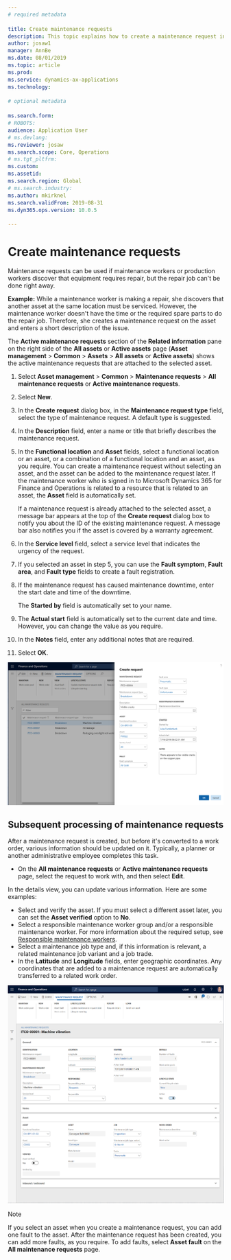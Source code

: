 ```yaml
---
# required metadata

title: Create maintenance requests
description: This topic explains how to create a maintenance request in Asset Management.
author: josaw1
manager: AnnBe
ms.date: 08/01/2019
ms.topic: article
ms.prod: 
ms.service: dynamics-ax-applications
ms.technology: 

# optional metadata

ms.search.form: 
# ROBOTS: 
audience: Application User
# ms.devlang: 
ms.reviewer: josaw
ms.search.scope: Core, Operations
# ms.tgt_pltfrm: 
ms.custom: 
ms.assetid: 
ms.search.region: Global
# ms.search.industry: 
ms.author: mkirknel
ms.search.validFrom: 2019-08-31
ms.dyn365.ops.version: 10.0.5

---
```


# Create maintenance requests

Maintenance requests can be used if maintenance workers or production workers discover that equipment requires repair, but the repair job can't be done right away.

**Example:** While a maintenance worker is making a repair, she discovers that another asset at the same location must be serviced. However, the maintenance worker doesn't have the time or the required spare parts to do the repair job. Therefore, she creates a maintenance request on the asset and enters a short description of the issue.

The **Active maintenance requests** section of the **Related information** pane on the right side of the **All assets** or **Active assets** page (**Asset management** \> **Common** \> **Assets** \> **All assets** or **Active assets**) shows the active maintenance requests that are attached to the selected asset.

1. Select **Asset management** \> **Common** \> **Maintenance requests** \> **All maintenance requests** or **Active maintenance requests**.
2. Select **New**.
3. In the **Create request** dialog box, in the **Maintenance request type** field, select the type of maintenance request. A default type is suggested.
4. In the **Description** field, enter a name or title that briefly describes the maintenance request.
5. In the **Functional location** and **Asset** fields, select a functional location or an asset, or a combination of a functional location and an asset, as you require. You can create a maintenance request without selecting an asset, and the asset can be added to the maintenance request later. If the maintenance worker who is signed in to Microsoft Dynamics 365 for Finance and Operations is related to a resource that is related to an asset, the **Asset** field is automatically set.

    If a maintenance request is already attached to the selected asset, a message bar appears at the top of the **Create request** dialog box to notify you about the ID of the existing maintenance request. A message bar also notifies you if the asset is covered by a warranty agreement.

6. In the **Service level** field, select a service level that indicates the urgency of the request.
7. If you selected an asset in step 5, you can use the **Fault symptom**, **Fault area**, and **Fault type** fields to create a fault registration.
8. If the maintenance request has caused maintenance downtime, enter the start date and time of the downtime.

    The **Started by** field is automatically set to your name.

10. The **Actual start** field is automatically set to the current date and time. However, you can change the value as you require.
11. In the **Notes** field, enter any additional notes that are required.
12. Select **OK**.

![Figure 1](media/03-manage-maintenance-requests.png)

## Subsequent processing of maintenance requests

After a maintenance request is created, but before it's converted to a work order, various information should be updated on it. Typically, a planner or another administrative employee completes this task.

- On the **All maintenance requests** or **Active maintenance requests** page, select the request to work with, and then select **Edit**.

In the details view, you can update various information. Here are some examples:

- Select and verify the asset. If you must select a different asset later, you can set the **Asset verified** option to **No**.
- Select a responsible maintenance worker group and/or a responsible maintenance worker. For more information about the required setup, see [Responsible maintenance workers](../setup-for-requests/responsible-workers.md).
- Select a maintenance job type and, if this information is relevant, a related maintenance job variant and a job trade.
- In the **Latitude** and **Longitude** fields, enter geographic coordinates. Any coordinates that are added to a maintenance request are automatically transferred to a related work order. 

![Figure 2](media/04-manage-maintenance-requests.png)

> [!NOTE]
> If you select an asset when you create a maintenance request, you can add one fault to the asset. After the maintenance request has been created, you can add more faults, as you require. To add faults, select **Asset fault** on the **All maintenance requests** page.
